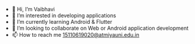 - 👋 Hi, I’m Vaibhavi
- 👀 I’m interested in developing applications
- 🌱 I’m currently learning Android & Flutter
- 💞️ I’m looking to collaborate on Web or Android application development
- 📫 How to reach me 15110619020@atmiyauni.edu.in

<!---
geekVani/geekVani is a ✨ special ✨ repository because its `README.md` (this file) appears on your GitHub profile.
You can click the Preview link to take a look at your changes.
--->
